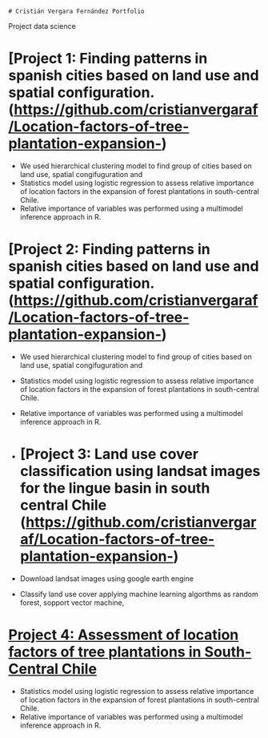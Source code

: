                                                                                                                                                                       # Cristián Vergara Fernández Portfolio

Project data science

# [Project 1: Finding patterns in spanish cities based on land use and spatial configuration. (https://github.com/cristianvergaraf/Location-factors-of-tree-plantation-expansion-)
* We used hierarchical clustering model to find group of cities based on land use, spatial congifuguration and
* Statistics model using logistic regression to assess relative importance of location factors in the expansion of forest plantations in south-central Chile.
* Relative importance of variables was performed using a multimodel inference approach in R.

# [Project 2: Finding patterns in spanish cities based on land use and spatial configuration. (https://github.com/cristianvergaraf/Location-factors-of-tree-plantation-expansion-)
* We used hierarchical clustering model to find group of cities based on land use, spatial congifuguration and
* Statistics model using logistic regression to assess relative importance of location factors in the expansion of forest plantations in south-central Chile.
* Relative importance of variables was performed using a multimodel inference approach in R.

* # [Project 3: Land use cover classification using landsat images for the lingue basin in south central Chile (https://github.com/cristianvergaraf/Location-factors-of-tree-plantation-expansion-)
* Download landsat images using google earth engine
* Classify land use cover applying machine learning algorthms as random forest, sopport vector machine, 

# [Project 4: Assessment of location factors of tree plantations in South-Central Chile](https://github.com/cristianvergaraf/Location-factors-of-tree-plantation-expansion-)
* Statistics model using logistic regression to assess relative importance of location factors in the expansion of forest plantations in south-central Chile.
* Relative importance of variables was performed using a multimodel inference approach in R.






